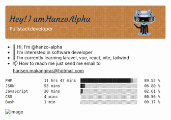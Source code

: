 ![Header](./github-header-image.png)

- 👋 Hi, I’m @hanzo-alpha
- 👀 I’m interested in software developer
- 🌱 I’m currently learning laravel, vue, react, vite, tailwind
- 📫 How to reach me just send me email to hansen.makangiras@hotmail.com 

<!---
hanzo-alpha/hanzo-alpha is a ✨ special ✨ repository because its `README.md` (this file) appears on your GitHub profile.
You can click the Preview link to take a look at your changes.
--->

<!--START_SECTION:waka-->

```txt
PHP              11 hrs 47 mins  ██████████████████████▒░░   89.52 %
JSON             53 mins         █▓░░░░░░░░░░░░░░░░░░░░░░░   06.80 %
JavaScript       20 mins         ▓░░░░░░░░░░░░░░░░░░░░░░░░   02.61 %
CSS              4 mins          ░░░░░░░░░░░░░░░░░░░░░░░░░   00.56 %
Bash             1 min           ░░░░░░░░░░░░░░░░░░░░░░░░░   00.17 %
```

<!--END_SECTION:waka-->

![image](https://github.com/hanzo-alpha/hanzo-alpha/assets/111342797/c4bd2977-6123-4017-8652-6e166259b484)


